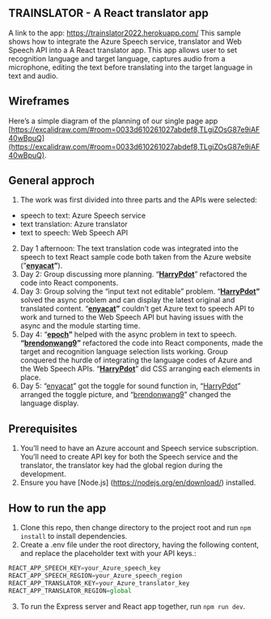 ## **TRAINSLATOR - A React translator app**
A link to the app: https://trainslator2022.herokuapp.com/
This sample shows how to integrate the Azure Speech service, translator and Web Speech API into a A React translator app. This app allows user to set recognition language and target language, captures audio from a microphone, editing the text before translating into the target language in text and audio.

## **Wireframes**

Here’s a simple diagram of the planning of our single page app [https://excalidraw.com/#room=0033d610261027abdef8,TLgiZOsG87e9iAF40wBpuQ](https://excalidraw.com/#room=0033d610261027abdef8,TLgiZOsG87e9iAF40wBpuQ).

## **General approch**

1. The work was first divided into three parts and the APIs were selected: 
- speech to text: Azure Speech service
- text translation: Azure translator
- text to speech: Web Speech API
2. Day 1 afternoon: The text translation code was integrated into the speech to text React sample code both taken from the Azure website (”**[enyacat](https://github.com/enyacat)”**).
3. Day 2: Group discussing more planning. “**[HarryPdot](https://github.com/HarryPdot)**” refactored the code into React components.
4. Day 3: Group solving the “input text not editable” problem. “**[HarryPdot](https://github.com/HarryPdot)”** solved the async problem and  can display the latest original and translated content. “**[enyacat](https://github.com/enyacat)”** couldn’t get Azure text to speech API to work and turned to the Web Speech API but having issues with the async and the module starting time.
5. Day 4: “**[epoch](https://gist.github.com/epoch)”** helped with the async problem in text to speech. **“[brendonwang9](https://github.com/brendonwang9)”** refactored the code into React components, made the target and recognition language selection lists working. Group conquered the hurdle of integrating the language codes of Azure and the Web Speech APIs. “**[HarryPdot](https://github.com/HarryPdot)**” did CSS arranging each elements in place.
6. Day 5: “[enyacat](https://github.com/enyacat)” got the toggle for sound function in, “[HarryPdot](https://github.com/HarryPdot)” arranged the toggle picture, and “[brendonwang9](https://github.com/brendonwang9)” changed the language display.

## **Prerequisites**

1. You’ll need to have an Azure account and Speech service subscription. You’ll need to create API key for both the Speech service and the translator, the translator key had the global region during the development.
2. Ensure you have [Node.js] (https://nodejs.org/en/download/) installed.

## **How to run the app**

1. Clone this repo, then change directory to the project root and run `npm install` to install dependencies.
2. Create a .env file under the root directory, having the following content, and replace the placeholder text with your API keys.:

```jsx
REACT_APP_SPEECH_KEY=your_Azure_speech_key
REACT_APP_SPEECH_REGION=your_Azure_speech_region
REACT_APP_TRANSLATOR_KEY=your_Azure_translator_key
REACT_APP_TRANSLATOR_REGION=global
```

3. To run the Express server and React app together, run `npm run dev`.